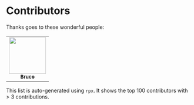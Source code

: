 <!---------------------------------------------
 |      DO NOT MODIFY THIS FILE MANUALLY      |
 |                                            |
 | THIS FILE HAS BEEN AUTOMATICALLY GENERATED |
 |                                            |
 |     YOU CAN REGENERATE THIS FILE USING     |
 |                    rpx                     |
 ---------------------------------------------->

# Contributors

Thanks goes to these wonderful people:

<!-- prettier-ignore-start -->
<!-- markdownlint-disable -->
<table>
  <tr>
    <td align="center"><a href="https://github.com/recallwei"><img src="https://avatars.githubusercontent.com/u/62941121?v=4&size=100" width="100px;" alt=""/><br /><sub><b>Bruce</b></sub></a></td>
</table>

<!-- markdownlint-restore -->
<!-- prettier-ignore-end -->

This list is auto-generated using `rpx`. It shows the top 100 contributors with > 3 contributions.
